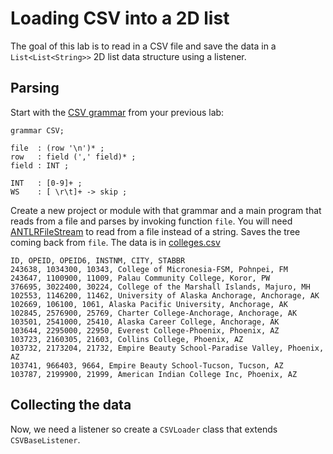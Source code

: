 # Loading CSV into a 2D list

The goal of this lab is to read in a CSV file and save the data in a `List<List<String>>` 2D list data structure using a listener.

## Parsing

Start with the [CSV grammar](https://github.com/parrt/cs652/blob/master/labs/csv.md) from your previous lab:

```
grammar CSV;

file  : (row '\n')* ;
row   : field (',' field)* ;
field : INT ;

INT   : [0-9]+ ;
WS    : [ \r\t]+ -> skip ;
```

Create a new project or module with that grammar and a main program that reads from a file and parses by invoking function `file`. You will need [ANTLRFileStream](http://www.antlr.org/api/Java/org/antlr/v4/runtime/ANTLRFileStream.html) to read from a file instead of a string. Saves the tree coming back from `file`.  The data is in [colleges.csv]()

```
ID, OPEID, OPEID6, INSTNM, CITY, STABBR
243638, 1034300, 10343, College of Micronesia-FSM, Pohnpei, FM
243647, 1100900, 11009, Palau Community College, Koror, PW
376695, 3022400, 30224, College of the Marshall Islands, Majuro, MH
102553, 1146200, 11462, University of Alaska Anchorage, Anchorage, AK
102669, 106100, 1061, Alaska Pacific University, Anchorage, AK
102845, 2576900, 25769, Charter College-Anchorage, Anchorage, AK
103501, 2541000, 25410, Alaska Career College, Anchorage, AK
103644, 2295000, 22950, Everest College-Phoenix, Phoenix, AZ
103723, 2160305, 21603, Collins College, Phoenix, AZ
103732, 2173204, 21732, Empire Beauty School-Paradise Valley, Phoenix, AZ
103741, 966403, 9664, Empire Beauty School-Tucson, Tucson, AZ
103787, 2199900, 21999, American Indian College Inc, Phoenix, AZ
```

## Collecting the data

Now, we need a listener so create a `CSVLoader` class that extends `CSVBaseListener`.



